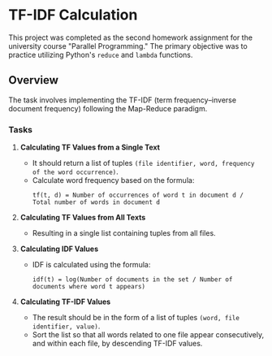 # TF-IDF Calculation

This project was completed as the second homework assignment for the university course "Parallel Programming." The primary objective was to practice utilizing Python's `reduce` and `lambda` functions.

## Overview
The task involves implementing the TF-IDF (term frequency–inverse document frequency) following the Map-Reduce paradigm.

### Tasks
1. **Calculating TF Values from a Single Text**
    - It should return a list of tuples `(file identifier, word, frequency of the word occurrence)`.
    - Calculate word frequency based on the formula: 
        ```
        tf(t, d) = Number of occurrences of word t in document d / Total number of words in document d
        ```

2. **Calculating TF Values from All Texts**
    - Resulting in a single list containing tuples from all files.

3. **Calculating IDF Values**
    - IDF is calculated using the formula: 
        ```
        idf(t) = log(Number of documents in the set / Number of documents where word t appears)
        ```

4. **Calculating TF-IDF Values**
    - The result should be in the form of a list of tuples `(word, file identifier, value)`.
    - Sort the list so that all words related to one file appear consecutively, and within each file, by descending TF-IDF values.
